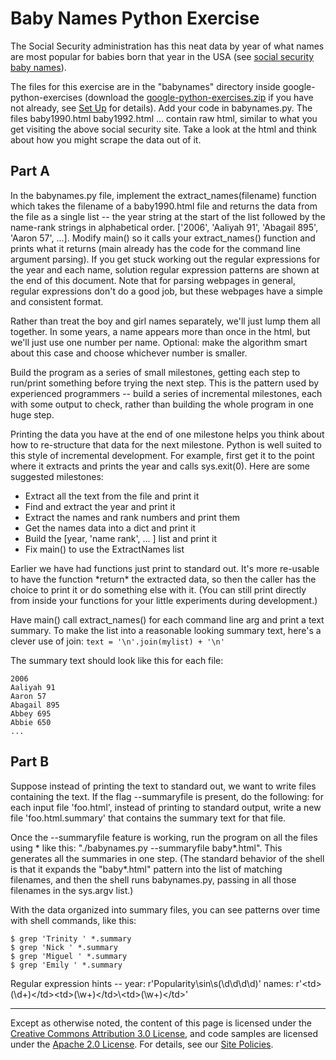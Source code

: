 Baby Names Python Exercise
==========================

The Social Security administration has this neat data by year of what
names are most popular for babies born that year in the USA (see [social
security baby names](http://www.socialsecurity.gov/OACT/babynames/)).

The files for this exercise are in the "babynames" directory inside
google-python-exercises (download the
[google-python-exercises.zip](google-python-exercises.zip)
if you have not already, see [Set
Up](set-up.md) for details). Add
your code in babynames.py. The files baby1990.html baby1992.html ...
contain raw html, similar to what you get visiting the above social
security site. Take a look at the html and think about how you might
scrape the data out of it.

Part A
------

In the babynames.py file, implement the extract\_names(filename)
function which takes the filename of a baby1990.html file and returns
the data from the file as a single list -- the year string at the start
of the list followed by the name-rank strings in alphabetical order.
\['2006', 'Aaliyah 91', 'Abagail 895', 'Aaron 57', ...\]. Modify main()
so it calls your extract\_names() function and prints what it returns
(main already has the code for the command line argument parsing). If
you get stuck working out the regular expressions for the year and each
name, solution regular expression patterns are shown at the end of this
document. Note that for parsing webpages in general, regular expressions
don't do a good job, but these webpages have a simple and consistent
format.

Rather than treat the boy and girl names separately, we'll just lump
them all together. In some years, a name appears more than once in the
html, but we'll just use one number per name. Optional: make the
algorithm smart about this case and choose whichever number is smaller.

Build the program as a series of small milestones, getting each step to
run/print something before trying the next step. This is the pattern
used by experienced programmers -- build a series of incremental
milestones, each with some output to check, rather than building the
whole program in one huge step.

Printing the data you have at the end of one milestone helps you think
about how to re-structure that data for the next milestone. Python is
well suited to this style of incremental development. For example, first
get it to the point where it extracts and prints the year and calls
sys.exit(0). Here are some suggested milestones:

-   Extract all the text from the file and print it
-   Find and extract the year and print it
-   Extract the names and rank numbers and print them
-   Get the names data into a dict and print it
-   Build the \[year, 'name rank', ... \] list and print it
-   Fix main() to use the ExtractNames list

Earlier we have had functions just print to standard out. It's more
re-usable to have the function \*return\* the extracted data, so then
the caller has the choice to print it or do something else with it. (You
can still print directly from inside your functions for your little
experiments during development.)

Have main() call extract\_names() for each command line arg and print a
text summary. To make the list into a reasonable looking summary text,
here's a clever use of join: `text = '\n'.join(mylist) + '\n'`

The summary text should look like this for each file:

    2006
    Aaliyah 91
    Aaron 57
    Abagail 895
    Abbey 695
    Abbie 650
    ...

Part B
------

Suppose instead of printing the text to standard out, we want to write
files containing the text. If the flag --summaryfile is present, do the
following: for each input file 'foo.html', instead of printing to
standard output, write a new file 'foo.html.summary' that contains the
summary text for that file.

Once the --summaryfile feature is working, run the program on all the
files using \* like this: "./babynames.py --summaryfile baby\*.html".
This generates all the summaries in one step. (The standard behavior of
the shell is that it expands the "baby\*.html" pattern into the list of
matching filenames, and then the shell runs babynames.py, passing in all
those filenames in the sys.argv list.)

With the data organized into summary files, you can see patterns over
time with shell commands, like this:

    $ grep 'Trinity ' *.summary
    $ grep 'Nick ' *.summary
    $ grep 'Miguel ' *.summary
    $ grep 'Emily ' *.summary

Regular expression hints -- year: r'Popularity\\sin\\s(\\d\\d\\d\\d)'
names:
r'&lt;td&gt;(\\d+)&lt;/td&gt;&lt;td&gt;(\\w+)&lt;/td&gt;\\&lt;td&gt;(\\w+)&lt;/td&gt;'

----

Except as otherwise noted, the content of this page is licensed under
the [Creative Commons Attribution 3.0
License](http://creativecommons.org/licenses/by/3.0/), and code samples
are licensed under the [Apache 2.0
License](http://www.apache.org/licenses/LICENSE-2.0). For details, see
our [Site Policies](https://developers.google.com/terms/site-policies).
